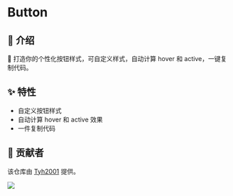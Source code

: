 # Button

## 🤟 介绍

🍭 打造你的个性化按钮样式，可自定义样式，自动计算 hover 和 active，一键复制代码。

## ✨ 特性

- 自定义按钮样式
- 自动计算 hover 和 active 效果
- 一件复制代码

## 🙏 贡献者

该仓库由 [Tyh2001](https://github.com/Tyh2001) 提供。

![](https://tianyuhao.cn/images/auto/weixin.png)
